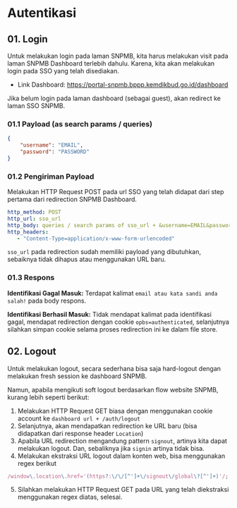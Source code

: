 # Autentikasi

## 01. Login

Untuk melakukan login pada laman SNPMB, kita harus melakukan visit pada laman SNPMB Dashboard terlebih dahulu.
Karena, kita akan melakukan login pada SSO yang telah disediakan.

- Link Dashboard: https://portal-snpmb.bppp.kemdikbud.go.id/dashboard

Jika belum login pada laman dashboard (sebagai guest), akan redirect ke laman SSO SNPMB.

### 01.1 Payload (as search params / queries)
```json
{
    "username": "EMAIL",
    "password": "PASSWORD"
}
```
 ### 01.2 Pengiriman Payload
 Melakukan HTTP Request POST pada url SSO yang telah didapat dari step pertama dari redirection SNPMB Dashboard.
 ```yaml
http_method: POST
http_url: sso_url
http_body: queries / search params of sso_url + &username=EMAIL&password=PASSWORD
http_headers:
    - "Content-Type=application/x-www-form-urlencoded"
 ```

 `sso_url` pada redirection sudah memiliki payload yang dibutuhkan, sebaiknya tidak dihapus atau menggunakan URL baru.

 ### 01.3 Respons
 **Identifikasi Gagal Masuk:** Terdapat kalimat `email atau kata sandi anda salah!` pada body respons.

**Identifikasi Berhasil Masuk:** Tidak mendapat kalimat pada identifikasi gagal, mendapat redirection dengan cookie `opbs=authenticated`, selanjutnya silahkan simpan cookie selama proses redirection ini ke dalam file store.

## 02. Logout
Untuk melakukan logout, secara sederhana bisa saja hard-logout dengan melakukan fresh session ke dashboard SNPMB.

Namun, apabila mengikuti soft logout berdasarkan flow website SNPMB, kurang lebih seperti berikut:

1. Melakukan HTTP Request GET biasa dengan menggunakan cookie account ke `dashboard url + /auth/logout`
2. Selanjutnya, akan mendapatkan redirection ke URL baru (bisa didapatkan dari response header `Location`)
3. Apabila URL redirection mengandung pattern `signout`, artinya kita dapat melakukan logout. Dan, sebaliknya jika `signin` artinya tidak bisa.
4. Melakukan ekstraksi URL logout dalam konten web, bisa menggunakan regex berikut
```js
/window\.location\.href='(https?:\/\/[^']+\/signout\/global\?[^']+)'/;
````
5. Silahkan melakukan HTTP Request GET pada URL yang telah diekstraksi menggunakan regex diatas, selesai.
